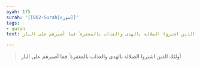 ```yaml
---
ayah: 175
surah: '[[002-Surah|سورة]]'
tags:
- quran
text: أولئك الذين اشتروا الضلالة بالهدى والعذاب بالمغفرة ۚ فما أصبرهم على النار

---
```

> أولئك الذين اشتروا الضلالة بالهدى والعذاب بالمغفرة ۚ فما أصبرهم على النار
